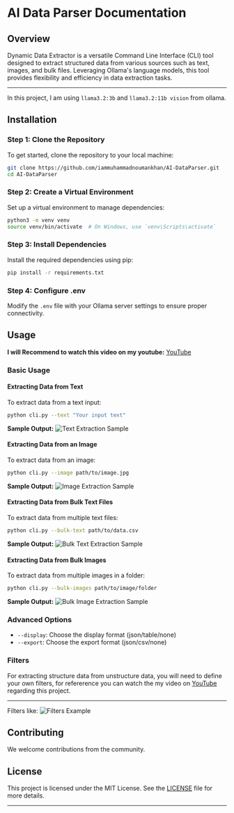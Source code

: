 # AI Data Parser Documentation

## Overview

Dynamic Data Extractor is a versatile Command Line Interface (CLI) tool designed to extract structured data from various sources such as text, images, and bulk files. Leveraging Ollama's language models, this tool provides flexibility and efficiency in data extraction tasks.

---
In this project, I am using `llama3.2:3b` and `llama3.2:11b vision` from ollama.

## Installation

### Step 1: Clone the Repository
To get started, clone the repository to your local machine:
```bash
git clone https://github.com/iammuhammadnoumankhan/AI-DataParser.git
cd AI-DataParser
```

### Step 2: Create a Virtual Environment
Set up a virtual environment to manage dependencies:
```bash
python3 -m venv venv
source venv/bin/activate  # On Windows, use `venv\Scripts\activate`
```

### Step 3: Install Dependencies
Install the required dependencies using pip:
```bash
pip install -r requirements.txt
```

### Step 4: Configure .env
Modify the `.env` file with your Ollama server settings to ensure proper connectivity.


## Usage

**I will Recommend to watch this video on my youtube:** [YouTube](https://youtu.be/HqaddgHPY8Q)

### Basic Usage

#### Extracting Data from Text
To extract data from a text input:
```bash
python cli.py --text "Your input text"
```
**Sample Output:**
![Text Extraction Sample](sample-outputs/single-text.png)

#### Extracting Data from an Image
To extract data from an image:
```bash
python cli.py --image path/to/image.jpg
```
**Sample Output:**
![Image Extraction Sample](sample-outputs/single-image.png)

#### Extracting Data from Bulk Text Files
To extract data from multiple text files:
```bash
python cli.py --bulk-text path/to/data.csv
```
**Sample Output:**
![Bulk Text Extraction Sample](sample-outputs/bulk-text.png)

#### Extracting Data from Bulk Images
To extract data from multiple images in a folder:
```bash
python cli.py --bulk-images path/to/image/folder
```
**Sample Output:**
![Bulk Image Extraction Sample](sample-outputs/bulk-images.png)

### Advanced Options

- `--display`: Choose the display format (json/table/none)
- `--export`: Choose the export format (json/csv/none)

### Filters
For extracting structure data from unstructure data, you will need to define your own filters, for refererence you can watch the my video on [YouTube](https://youtu.be/HqaddgHPY8Q) regarding this project.

---
Filters like:
![Filters Example](sample-outputs/filters.png)

## Contributing
We welcome contributions from the community.

## License
This project is licensed under the MIT License. See the [LICENSE](LICENSE) file for more details.

---















<!-- # Dynamic Data Extractor

## Overview
Dynamic Data Extractor is a flexible CLI tool for extracting structured data from text, images, and bulk files using Ollama's language models.

## Installation

1. Clone the repository
```bash
git https://github.com/iammuhammadnoumankhan/AI-DataParser.git
cd AI-DataParser
```

2. Create a virtual environment
```bash
python3 -m venv venv
source venv/bin/activate  # On Windows, use `venv\Scripts\activate`
```

3. Install dependencies
```bash
pip install -r requirements.txt
```

4. Configure .env
- Modify `.env` file with your Ollama server settings

## Usage

### Basic Usage
```bash
python cli.py --text "Your input text" 
python cli.py --image path/to/image.jpg
python cli.py --bulk-text path/to/data.txt
python cli.py --bulk-images path/to/image/folder
```

### Advanced Options
- `--display`: Choose display format (json/table/none)
- `--export`: Choose export format (json/csv/none)

## Contributing
Please read CONTRIBUTING.md for details on our code of conduct and the process for submitting pull requests.

## License
This project is licensed under the MIT License. -->
